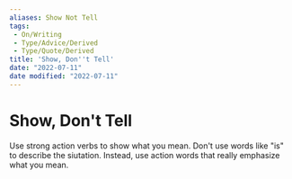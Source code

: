 ```yaml
---
aliases: Show Not Tell
tags:
 - On/Writing
 - Type/Advice/Derived
 - Type/Quote/Derived 
title: 'Show, Don''t Tell'
date: "2022-07-11"
date modified: "2022-07-11"
---
```


# Show, Don't Tell
Use strong action verbs to show what you mean. Don't use words like "is" to describe the siutation. Instead, use action words that really emphasize what you mean.
